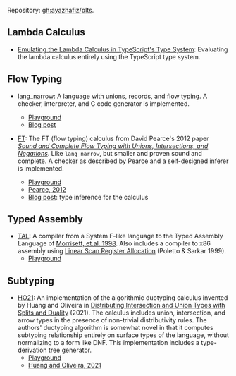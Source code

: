 Repository: [gh:ayazhafiz/plts](https://github.com/ayazhafiz/plts).

## Lambda Calculus

- [Emulating the Lambda Calculus in TypeScript's Type System](https://ayazhafiz.com/articles/21/typescript-type-system-lambda-calculus): Evaluating the lambda calculus entirely using the TypeScript type system.

## Flow Typing

- [lang_narrow](https://ayazhafiz.com/lang_narrow): A language with unions,
records, and flow typing. A checker, interpreter, and C code generator is
implemented.
  - [Playground](https://ayazhafiz.com/lang_narrow)
  - [Blog post](https://ayazhafiz.com/articles/21/lang-narrow)


- [FT](./ft/www/index.html): The FT (flow typing) calculus from David
Pearce's 2012 paper [_Sound and Complete Flow Typing with Unions,
Intersections, and Negations_](https://ecs.wgtn.ac.nz/foswiki/pub/Main/TechnicalReportSeries/ECSTR12-20.pdf).
Like `lang_narrow`, but smaller and proven sound and complete. A checker as
described by Pearce and a self-designed inferer is implemented.
  - [Playground](./ft/www/index.html)
  - [Pearce, 2012](https://ecs.wgtn.ac.nz/foswiki/pub/Main/TechnicalReportSeries/ECSTR12-20.pdf)
  - [Blog post](https://ayazhafiz.com/articles/21/type-inference-for-flow-typing): type inference for the calculus

## Typed Assembly

- [TAL](./TAL/www/index.html): A compiler from a System F-like language to the
    Typed Assembly Language of [Morrisett, et.al. 1998](https://dash.harvard.edu/handle/1/2797451).
    Also includes a compiler to x86 assembly using [Linear Scan Register
    Allocation](http://web.cs.ucla.edu/~palsberg/course/cs132/linearscan.pdf)
    (Poletto & Sarkar 1999).
  - [Playground](./TAL/www/index.html)

## Subtyping

- [HO21](./huang_oliveira_21/www/index.html): An implementation of the
    algorithmic duotyping calculus invented by Huang and Oliveira in
    [Distributing Intersection and Union Types with Splits and Duality](https://dl.acm.org/doi/pdf/10.1145/3473594) (2021).
    The calculus includes union, intersection, and arrow types in the presence
    of non-trivial distributivity rules. The authors' duotyping algorithm is
    somewhat novel in that it computes subtyping relationship entirely on
    surface types of the language, without normalizing to a form like DNF.
    This implementation includes a type-derivation tree generator.
    - [Playground](./huang_oliveira_21/www/index.html)
    - [Huang and Oliveira, 2021](https://dl.acm.org/doi/pdf/10.1145/3473594)
